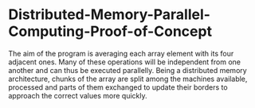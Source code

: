 # Distributed-Memory-Parallel-Computing-Proof-of-Concept
The aim of the program is averaging each array element with its four adjacent ones. Many of these operations will be independent from one another and can thus be executed parallelly. Being a distributed memory architecture, chunks of the array are split among the machines available, processed and parts of them exchanged to update their borders to approach the correct values more quickly.
